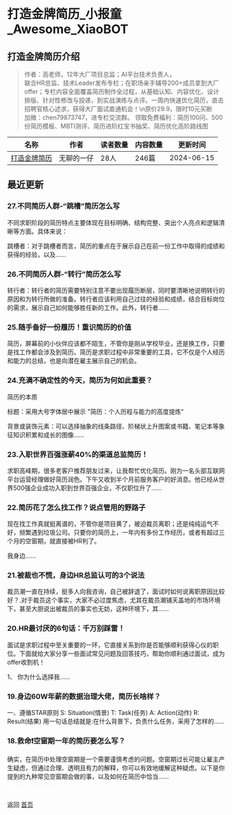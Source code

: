 # 打造金牌简历_小报童_Awesome_XiaoBOT

## 打造金牌简历介绍
> 作者：高老师，12年大厂项目总监；AI平台技术负责人，  
联合HR总监、技术Leader发布专栏；在职场亲手辅导200+成员拿到大厂offer；专栏内容全面覆盖简历制作全过程，从基础认知、内容优化、设计排版、针对性修改与投递，到实战演练与点评。一周内快速优化简历，直击招聘官核心述求，获得大厂面试直通机会！\n原价29.9，限时10元买断  
加微：chen79873747，进专栏交流群。 领取免费福利：简历100问、500份简历模板、MBTI测评、简历进阶红宝书抽奖、简历优化高阶路线图  
  


|名称|作者|读者数量|内容数量|更新时间|
|---|---|---|---|---|
|[打造金牌简历](https://xiaobot.net/p/GoldResume2024?refer=0b133df9-27dc-423b-8101-639049001c13)|无聊的一仔|28人|246篇|2024-06-15|

## 最近更新
### 27.不同简历人群-“跳槽”简历怎么写

不同求职阶段的简历特点主要体现在目标明确、结构完整、突出个人亮点和逻辑清晰等方面。具体来说：

跳槽者：对于跳槽者而言，简历的重点在于展示自己在前一份工作中取得的成绩和获得的经验，以及......

### 26.不同简历人群-“转行”简历怎么写

转行者：转行者的简历需要特别注意不要出现履历断层，同时要清晰地说明转行的原因和为转行所做的准备。转行者应该利用自己过往的经验和成绩，结合目标岗位的需求，展示自己如何能够胜任新的工作。此外，转行者......

### 25.随手备好一份履历！重识简历的价值

简历，屏幕前的小伙伴应该都不陌生，不管你是刚从学校毕业，还是换工作，只要是找工作都会涉及到简历。简历是求职过程中非常重要的工具，它不仅是个人经历和能力的总结，也是向潜在雇主展示自己的机会。

### 24.充满不确定性的今天，简历为何如此重要？

简历的本质

标题：采用大号字体居中展示 "简历：个人历程与能力的高度提炼"

背景或装饰元素：可以选择抽象的线条路径、阶梯状上升图案或书籍、笔记本等象征知识积累和成长的图像......

### 23.入职世界百强涨薪40%的渠道总监简历！

求职高峰期，很多老客户推荐朋友过来，让我帮忙优化简历。刚为一名头部互联网平台运营经理做好简历润色。下午又收到半个月前服务客户的好消息。他已经从世界500强企业成功入职到世界百强企业，不仅职位升了......

### 22.简历花了怎么找工作？说点管用的野路子

现在找工作真就挺离谱的，不管你是项目黄了，被迫裁员离职；还是纯纯运气不好，频繁遇到垃圾公司。只要你的简历上，一年内有多份工作经历，或者有超过三个月的空窗期，就直接被HR判了。

我身边......

### 21.被裁也不慌，身边HR总监认可的3个说法

裁员潮一直在持续，挺多人向我咨询，自己被辞退了，面试时如何说离职原因比较好？.对于裁员这个事实，大家不必过度焦虑，尤其在裁员潮铺天盖地的市场环境下，甚至大胆说出被裁员的事实也无妨，这种环境下，其......

### 20.HR最讨厌的6句话：千万别踩雷！

面试是求职过程中至关重要的一环，它直接关系到你是否能够顺利获得心仪的职位。下面就给大家分享一些面试常见问题及回答技巧，帮助你顺利通过面试，成为offer收割机！

1、 你为什么选择我......

### 19.身边60W年薪的数据治理大佬，简历长啥样？

一、遵循STAR原则 S: Situation(情景) T: Task(任务) A: Action(动作) R: Result(结果)
用一句话总结就是:在什么背景下，负责什么任务，采用了怎样的......

### 18.救命❗空窗期一年的简历要怎么写？

确实，在简历中处理空窗期是一个需要谨慎考虑的问题。空窗期过长可能让雇主产生疑虑，但通过合理、透明且有力的解释，你可以有效地缓解这种疑虑。以下是你提到的九种常见空窗期会做的事，以及如何在简历中恰当......


<a href="https://github.com/Reno9527/awesome-xiaobot" style="color: white; text-decoration: none;">awesome-xiaobot</a>

返回 [首页](../README.md)
